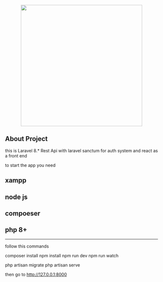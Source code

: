 <p align="center"><a href="https://laravel.com" target="_blank"><img src="https://i.morioh.com/2021/08/19/be91af0d.webp" width="400"></a></p>


## About Project

this is Laravel 8.* Rest Api with laravel sanctum for auth system and react as a front end 

to start the app you need
## xampp
## node js 
## compoeser 
## php 8+

--------
follow this commands 

composer install
npm install 
npm run dev
npm run watch

php artisan migrate
php artisan serve 

then go to http://127.0.0.1:8000


